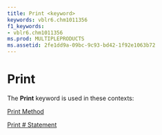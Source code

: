```yaml
---
title: Print <keyword>
keywords: vblr6.chm1011356
f1_keywords:
- vblr6.chm1011356
ms.prod: MULTIPLEPRODUCTS
ms.assetid: 2fe1dd9a-09bc-9c93-bd42-1f92e1063b72
---
```



# Print <keyword>

The  **Print** keyword is used in these contexts:

[Print Method](print-method.md)

[Print # Statement](print-statement.md)


